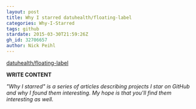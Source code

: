 ```yaml
---
layout: post
title: Why I starred datuhealth/floating-label
categories: Why-I-Starred
tags: github
stardate: 2015-03-30T21:59:26Z
gh_id: 32706657
author: Nick Peihl
---
```


[datuhealth/floating-label](star.repo.html_url)

**WRITE CONTENT**

*"Why I starred" is a series of articles describing projects I star on GitHub and why I found them interesting. My hope is that you'll find them interesting as well.*

